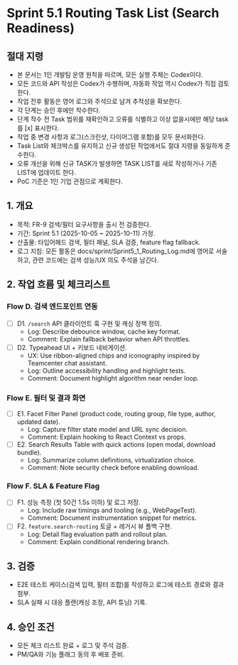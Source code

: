 # Sprint 5.1 Routing Task List (Search Readiness)

## 절대 지령
- 본 문서는 1인 개발팀 운영 원칙을 따르며, 모든 실행 주체는 Codex이다.
- 모든 코드와 API 작성은 Codex가 수행하며, 자동화 작업 역시 Codex가 직접 검토한다.
- 작업 전후 활동은 영어 로그와 주석으로 남겨 추적성을 확보한다.
- 각 단계는 승인 후에만 착수한다.
- 단계 착수 전 Task 범위를 재확인하고 오류를 식별하고 이상 없을시에만 해당 task를 [x] 표시한다.
- 작업 중 변경 사항과 로그(스크린샷, 다이어그램 포함)를 모두 문서화한다.
- Task List와 체크박스를 유지하고 신규 생성된 작업에서도 절대 지령을 동일하게 준수한다.
- 오류 개선을 위해 신규 TASK가 발생하면 TASK LIST를 새로 작성하거나 기존 LIST에 업데이트 한다.
- PoC 기준은 1인 기업 관점으로 계획한다.

## 1. 개요
- 목적: FR-9 검색/필터 요구사항을 출시 전 검증한다.
- 기간: Sprint 5.1 (2025-10-05 ~ 2025-10-11) 가정.
- 산출물: 타입어헤드 검색, 필터 패널, SLA 검증, feature flag fallback.
- 로그 지침: 모든 활동은 docs/sprint/Sprint5_1_Routing_Log.md에 영어로 서술하고, 관련 코드에는 검색 성능/UX 의도 주석을 남긴다.

## 2. 작업 흐름 및 체크리스트
### Flow D. 검색 엔드포인트 연동
- [ ] D1. `/search` API 클라이언트 훅 구현 및 캐싱 정책 정의.
  - Log: Describe debounce window, cache key format.
  - Comment: Explain fallback behavior when API throttles.
- [ ] D2. Typeahead UI + 키보드 네비게이션.
  - UX: Use ribbon-aligned chips and iconography inspired by Teamcenter chat assistant.
  - Log: Outline accessibility handling and highlight tests.
  - Comment: Document highlight algorithm near render loop.

### Flow E. 필터 및 결과 화면
- [ ] E1. Facet Filter Panel (product code, routing group, file type, author, updated date).
  - Log: Capture filter state model and URL sync decision.
  - Comment: Explain hooking to React Context vs props.
- [ ] E2. Search Results Table with quick actions (open modal, download bundle).
  - Log: Summarize column definitions, virtualization choice.
  - Comment: Note security check before enabling download.

### Flow F. SLA & Feature Flag
- [ ] F1. 성능 측정 (첫 50건 1.5s 이하) 및 로그 저장.
  - Log: Include raw timings and tooling (e.g., WebPageTest).
  - Comment: Document instrumentation snippet for metrics.
- [ ] F2. `feature.search-routing` 토글 + 레거시 뷰 폴백 구현.
  - Log: Detail flag evaluation path and rollout plan.
  - Comment: Explain conditional rendering branch.

## 3. 검증
- E2E 테스트 케이스(검색 입력, 필터 조합)를 작성하고 로그에 테스트 경로와 결과 첨부.
- SLA 실패 시 대응 플랜(캐싱 조정, API 튜닝) 기록.

## 4. 승인 조건
- 모든 체크 리스트 완료 + 로그 및 주석 검증.
- PM/QA와 기능 플래그 동의 후 배포 준비.




